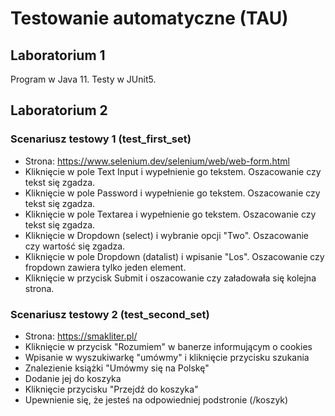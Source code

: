 # Testowanie automatyczne (TAU)

## Laboratorium 1

Program w Java 11. Testy w JUnit5.

## Laboratorium 2

### Scenariusz testowy 1 (test_first_set)

- Strona: https://www.selenium.dev/selenium/web/web-form.html
- Kliknięcie w pole Text Input i wypełnienie go tekstem. Oszacowanie czy tekst się zgadza. 
- Kliknięcie w pole Password i wypełnienie go tekstem. Oszacowanie czy tekst się zgadza.
- Kliknięcie w pole Textarea i wypełnienie go tekstem. Oszacowanie czy tekst się zgadza. 
- Kliknięcie w Dropdown (select) i wybranie opcji "Two". Oszacowanie czy wartość się zgadza. 
- Kliknięcie w pole Dropdown (datalist) i wpisanie "Los". Oszacowanie czy fropdown zawiera tylko jeden element. 
- Kliknięcie w przycisk Submit i oszacowanie czy załadowała się kolejna strona. 

### Scenariusz testowy 2 (test_second_set)

- Strona: https://smakliter.pl/
- Kliknięcie w przycisk "Rozumiem" w banerze informującym o cookies
- Wpisanie w wyszukiwarkę "umówmy" i kliknięcie przycisku szukania
- Znalezienie książki "Umówmy się na Polskę"
- Dodanie jej do koszyka
- Kliknięcie przycisku "Przejdź do koszyka"
- Upewnienie się, że jesteś na odpowiedniej podstronie (/koszyk)